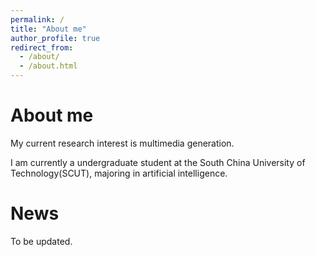 ```yaml
---
permalink: /
title: "About me"
author_profile: true
redirect_from: 
  - /about/
  - /about.html
---
```


About me
====
My current research interest is multimedia generation.

I am currently a undergraduate student at the South China University of Technology(SCUT), majoring in artificial intelligence.


News
====
To be updated.